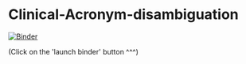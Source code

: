 # Clinical-Acronym-disambiguation

[![Binder](http://mybinder.org/badge.svg)](https://hub.mybinder.org/user/prathamesh1993---disambiguation)

(Click on the 'launch binder' button ^^^)
